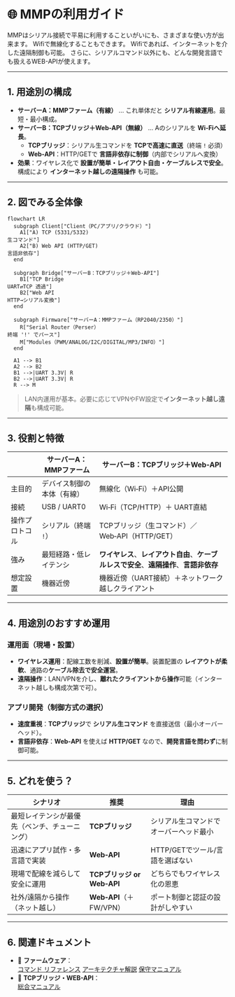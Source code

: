 # 🌐 MMPの利用ガイド

MMPはシリアル接続で平易に利用することいがいにも、さまざまな使い方が出来ます。
Wifiで無線化することもできます。
Wifiであれば、インターネットを介した遠隔制御も可能。
さらに、シリアルコマンド以外にも、どんな開発言語でも扱えるWEB-APIが使えます。

---

## 1. 用途別の構成

- **サーバーA：MMPファーム（有線）** … これ単体だと **シリアル有線運用**。最短・最小構成。  
- **サーバーB：TCPブリッジ＋Web-API（無線）** … Aのシリアルを **Wi‑Fiへ延長**。  
  - **TCPブリッジ**：シリアル生コマンドを **TCPで高速に直送**（終端 `!` 必須）  
  - **Web-API**：HTTP/GETで **言語非依存に制御**（内部でシリアルへ変換）  
- **効果**：ワイヤレス化で **設置が簡単・レイアウト自由・ケーブルレスで安全**。構成により **インターネット越しの遠隔操作** も可能。

---

## 2. 図でみる全体像

```mermaid
flowchart LR
  subgraph Client["Client（PC/アプリ/クラウド）"]
    A1["A) TCP (5331/5332)
生コマンド"] 
    A2["B) Web API (HTTP/GET)
言語非依存"]
  end

  subgraph Bridge["サーバーB：TCPブリッジ＋Web-API"]
    B1["TCP Bridge
UART⇄TCP 透過"]
    B2["Web API
HTTP→シリアル変換"]
  end

  subgraph Firmware["サーバーA：MMPファーム（RP2040/2350）"]
    R["Serial Router（Perser）
終端 '!' でパース"]
    M["Modules（PWM/ANALOG/I2C/DIGITAL/MP3/INFO）"]
  end

  A1 --> B1
  A2 --> B2
  B1 -->|UART 3.3V| R
  B2 -->|UART 3.3V| R
  R --> M
```

> LAN内運用が基本。必要に応じてVPNやFW設定で**インターネット越し遠隔**も構成可能。

---

## 3. 役割と特徴

|  | サーバーA：MMPファーム | サーバーB：TCPブリッジ＋Web‑API |
|---|---|---|
| 主目的 | デバイス制御の本体（有線） | 無線化（Wi‑Fi）＋API公開 |
| 接続 | USB / UART0 | Wi‑Fi（TCP/HTTP）＋ UART直結 |
| 操作プロトコル | シリアル（終端 `!`） | TCPブリッジ（生コマンド）／Web‑API（HTTP/GET） |
| 強み | 最短経路・低レイテンシ | **ワイヤレス**、**レイアウト自由**、**ケーブルレスで安全**、**遠隔操作**、**言語非依存** |
| 想定設置 | 機器近傍 | 機器近傍（UART接続）＋ネットワーク越しクライアント |

---

## 4. 用途別のおすすめ運用

### 運用面（現場・設置）
- **ワイヤレス運用**：配線工数を削減、**設置が簡単**。装置配置の **レイアウトが柔軟**、通路の**ケーブル除去で安全運営**。  
- **遠隔操作**：LAN/VPNを介し、**離れたクライアントから操作**可能（インターネット越しも構成次第で可）。

### アプリ開発（制御方式の選択）
- **速度重視**：**TCPブリッジ**で **シリアル生コマンド** を直接送信（最小オーバーヘッド）。  
- **言語非依存**：**Web‑API** を使えば **HTTP/GET** なので、**開発言語を問わず**に制御可能。

---

## 5. どれを使う？

| シナリオ | 推奨 | 理由 |
|---|---|---|
| 最短レイテンシが最優先（ベンチ、チューニング） | **TCPブリッジ** | シリアル生コマンドでオーバーヘッド最小 |
| 迅速にアプリ試作・多言語で実装 | **Web‑API** | HTTP/GETでツール/言語を選ばない |
| 現場で配線を減らして安全に運用 | **TCPブリッジ or Web‑API** | どちらでもワイヤレス化の恩恵 |
| 社外/遠隔から操作（ネット越し） | **Web‑API**（＋FW/VPN） | ポート制御と認証の設計がしやすい |

---

## 6. 関連ドキュメント

- 🔧 **ファームウェア**：  
  [コマンド リファレンス](./mmpDete/01_リファレンス.md)
  [アーキテクチャ解説](./mmpDete/02_アーキテクチャ.md)
  [保守マニュアル](./mmpDete/03_保守.md)
- 🔌 **TCPブリッジ・WEB-API**：  
  [総合マニュアル](./TcpBridge/README.md)